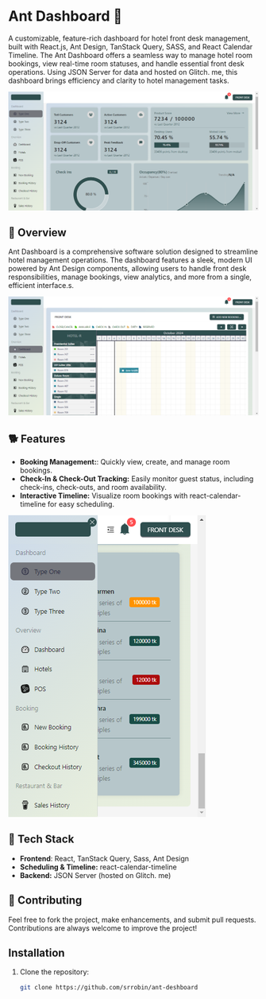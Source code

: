 # Ant Dashboard 🐜
A customizable, feature-rich dashboard for hotel front desk management, built with React.js, Ant Design, TanStack Query, SASS, and React Calendar Timeline. The Ant Dashboard offers a seamless way to manage hotel room bookings, view real-time room statuses, and handle essential front desk operations. Using JSON Server for data and hosted on Glitch. me, this dashboard brings efficiency and clarity to hotel management tasks.

![POS System](https://github.com/srrobin/ant-deshboard/blob/main/src/assets/d1.png)


## 📜 Overview
Ant Dashboard is a comprehensive software solution designed to streamline hotel management operations. The dashboard features a sleek, modern UI powered by Ant Design components, allowing users to handle front desk responsibilities, manage bookings, view analytics, and more from a single, efficient interface.s.


![POS System](https://github.com/srrobin/ant-deshboard/blob/main/src/assets/d2.png)


## 🐕 Features

- **Booking Management:**: Quickly view, create, and manage room bookings.
- **Check-In & Check-Out Tracking:**  Easily monitor guest status, including check-ins, check-outs, and room availability.
- **Interactive Timeline:**  Visualize room bookings with react-calendar-timeline for easy scheduling.


![POS System](https://github.com/srrobin/ant-deshboard/blob/main/src/assets/d3.png)

## 🚀 Tech Stack
- **Frontend**: React, TanStack Query, Sass, Ant Design
- **Scheduling & Timeline:** react-calendar-timeline
- **Backend:**  JSON Server (hosted on Glitch. me)


## 🤝 Contributing
Feel free to fork the project, make enhancements, and submit pull requests. Contributions are always welcome to improve the project!

## Installation

1. Clone the repository:

   ```bash
   git clone https://github.com/srrobin/ant-deshboard
